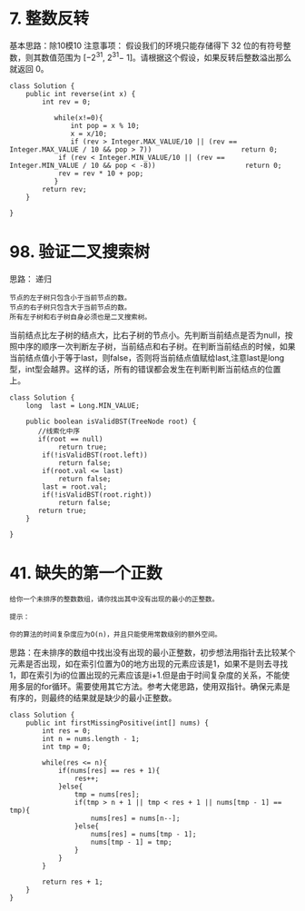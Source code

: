 # 7. 整数反转 #
基本思路：除10模10
注意事项：
假设我们的环境只能存储得下 32 位的有符号整数，则其数值范围为 [−2<sup>31</sup>, 2<sup>31</sup>− 1]。请根据这个假设，如果反转后整数溢出那么就返回 0。

	class Solution {
	    public int reverse(int x) {
	        int rev = 0;
	  
	           while(x!=0){
	               int pop = x % 10;
	               x = x/10;
	               if (rev > Integer.MAX_VALUE/10 || (rev == Integer.MAX_VALUE / 10 && pop > 7))                      return 0;
	            if (rev < Integer.MIN_VALUE/10 || (rev == Integer.MIN_VALUE / 10 && pop < -8))                      return 0;
	            rev = rev * 10 + pop;
	           }
	        return rev;
	    }
	        
	}

# 98. 验证二叉搜索树 #

思路： 递归

	节点的左子树只包含小于当前节点的数。
	节点的右子树只包含大于当前节点的数。
	所有左子树和右子树自身必须也是二叉搜索树。

当前结点比左子树的结点大，比右子树的节点小。先判断当前结点是否为null，按照中序的顺序一次判断左子树，当前结点和右子树。在判断当前结点的时候，如果当前结点值小于等于last，则false，否则将当前结点值赋给last,注意last是long型，int型会越界。这样的话，所有的错误都会发生在判断判断当前结点的位置上。

	class Solution {
	    long  last = Long.MIN_VALUE;
	
	    public boolean isValidBST(TreeNode root) {
	       //线索化中序
	       if(root == null)
	            return true;
	        if(!isValidBST(root.left)) 
	            return false;
	        if(root.val <= last)
	            return false;
	        last = root.val;
	        if(!isValidBST(root.right))
	            return false;
	       return true;
	    }  
	    
	}


# 41. 缺失的第一个正数 #

	给你一个未排序的整数数组，请你找出其中没有出现的最小的正整数。

	提示：
	
	你的算法的时间复杂度应为O(n)，并且只能使用常数级别的额外空间。

思路：在未排序的数组中找出没有出现的最小正整数，初步想法用指针去比较某个元素是否出现，如在索引位置为0的地方出现的元素应该是1，如果不是则去寻找1，即在索引为i的位置出现的元素应该是i+1.但是由于时间复杂度的关系，不能使用多层的for循环。需要使用其它方法。参考大佬思路，使用双指针。确保元素是有序的，则最终的结果就是缺少的最小正整数。
	
	class Solution {
	    public int firstMissingPositive(int[] nums) {
	        int res = 0;
	        int n = nums.length - 1;
	        int tmp = 0;
	
	        while(res <= n){
	            if(nums[res] == res + 1){
	                res++;
	            }else{
	                tmp = nums[res];
	                if(tmp > n + 1 || tmp < res + 1 || nums[tmp - 1] == tmp){
	                    nums[res] = nums[n--];
	                }else{
	                    nums[res] = nums[tmp - 1];
	                    nums[tmp - 1] = tmp;
	                }
	            }
	        }
	
	        return res + 1;
		}
	}
